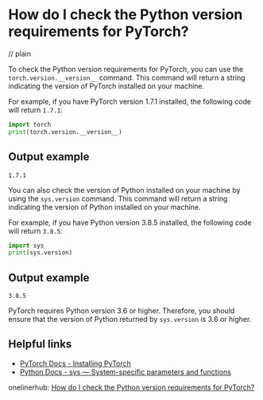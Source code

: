 # How do I check the Python version requirements for PyTorch?
// plain

To check the Python version requirements for PyTorch, you can use the `torch.version.__version__` command. This command will return a string indicating the version of PyTorch installed on your machine.

For example, if you have PyTorch version 1.7.1 installed, the following code will return `1.7.1`:
```python
import torch
print(torch.version.__version__)
```
## Output example

```
1.7.1
```

You can also check the version of Python installed on your machine by using the `sys.version` command. This command will return a string indicating the version of Python installed on your machine.

For example, if you have Python version 3.8.5 installed, the following code will return `3.8.5`:
```python
import sys
print(sys.version)
```
## Output example

```
3.8.5
```

PyTorch requires Python version 3.6 or higher. Therefore, you should ensure that the version of Python returned by `sys.version` is 3.6 or higher.

## Helpful links
- [PyTorch Docs - Installing PyTorch](https://pytorch.org/get-started/locally/)
- [Python Docs - sys — System-specific parameters and functions](https://docs.python.org/3/library/sys.html)

onelinerhub: [How do I check the Python version requirements for PyTorch?](https://onelinerhub.com/python-pytorch/how-do-i-check-the-python-version-requirements-for-pytorch)
